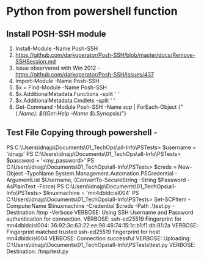 # Python from powershell function 

## Install POSH-SSH module
1. Install-Module -Name Posh-SSH
2. https://github.com/darkoperator/Posh-SSH/blob/master/docs/Remove-SSHSession.md
3. Issue observered with Win 2012 - https://github.com/darkoperator/Posh-SSH/issues/437
4. Import-Module -Name Posh-SSH
5. $x = Find-Module -Name Posh-SSH
6. $x.AdditionalMetadata.Functions -split ' '
7. $x.AdditionalMetadata.Cmdlets -split ' '
8. Get-Command -Module Posh-SSH -Name *scp* | ForEach-Object {"$($_.Name): $((Get-Help -Name $_).Synopsis)"}

## Test File Copying through powershell - 
PS C:\Users\idnajp\Documents\01_TechOps\all-Info\PSTests> $username = 'idnajp'
PS C:\Users\idnajp\Documents\01_TechOps\all-Info\PSTests> $password = '<my_password>'
PS C:\Users\idnajp\Documents\01_TechOps\all-Info\PSTests> $creds = New-Object -TypeName System.Management.Automation.PSCredential -ArgumentList $Username, (ConvertTo-SecureString -String $Password -AsPlainText -Force)
PS C:\Users\idnajp\Documents\01_TechOps\all-Info\PSTests> $linuxmachine = 'mn4dbldcisl004'
PS C:\Users\idnajp\Documents\01_TechOps\all-Info\PSTests> Set-SCPItem -ComputerName $linuxmachine -Credential $creds -Path .\test.py -Destination /tmp -Verbose
VERBOSE: Using SSH Username and Password authentication for connection.
VERBOSE: ssh-ed25519 Fingerprint for mn4dbldcisl004: 36:92:3c:63:22:ee:98:46:74:15:1c:b1:f1:db:81:2a
VERBOSE: Fingerprint matched trusted ssh-ed25519 fingerprint for host mn4dbldcisl004
VERBOSE: Connection successful
VERBOSE: Uploading: C:\Users\idnajp\Documents\01_TechOps\all-Info\PSTests\test.py
VERBOSE: Destination: /tmp/test.py